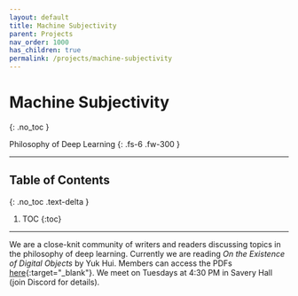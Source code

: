```yaml
---
layout: default
title: Machine Subjectivity
parent: Projects
nav_order: 1000
has_children: true
permalink: /projects/machine-subjectivity
---
```


# Machine Subjectivity
{: .no_toc }

Philosophy of Deep Learning
{: .fs-6 .fw-300 }

---

## Table of Contents
{: .no_toc .text-delta }

1. TOC
{:toc}

---

We are a close-knit community of writers and readers discussing topics in the philosophy of deep learning. Currently we are reading *On the Existence of Digital Objects* by Yuk Hui. Members can access the PDFs [here](https://drive.google.com/drive/folders/14eLdZmvNeYVRvrB6EcdX18Fs9-mbzxua?usp=sharing){:target="_blank"}. We meet on Tuesdays at 4:30 PM in Savery Hall (join Discord for details).
